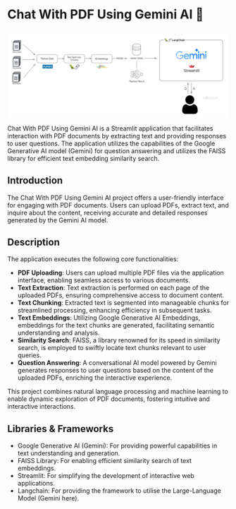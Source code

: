 # Chat With PDF Using Gemini AI 🤖

![Chat With PDF Using Gemini](workflow.png)

Chat With PDF Using Gemini AI is a Streamlit application that facilitates interaction with PDF documents by extracting text and providing responses to user questions. The application utilizes the capabilities of the Google Generative AI model (Gemini) for question answering and utilizes the FAISS library for efficient text embedding similarity search.

## Introduction

The Chat With PDF Using Gemini AI project offers a user-friendly interface for engaging with PDF documents. Users can upload PDFs, extract text, and inquire about the content, receiving accurate and detailed responses generated by the Gemini AI model.

## Description

The application executes the following core functionalities:

- **PDF Uploading**: Users can upload multiple PDF files via the application interface, enabling seamless access to various documents.
- **Text Extraction**: Text extraction is performed on each page of the uploaded PDFs, ensuring comprehensive access to document content.
- **Text Chunking**: Extracted text is segmented into manageable chunks for streamlined processing, enhancing efficiency in subsequent tasks.
- **Text Embeddings**: Utilizing Google Generative AI Embeddings, embeddings for the text chunks are generated, facilitating semantic understanding and analysis.
- **Similarity Search**: FAISS, a library renowned for its speed in similarity search, is employed to swiftly locate text chunks relevant to user queries.
- **Question Answering**: A conversational AI model powered by Gemini generates responses to user questions based on the content of the uploaded PDFs, enriching the interactive experience.

This project combines natural language processing and machine learning to enable dynamic exploration of PDF documents, fostering intuitive and interactive interactions.

## Libraries & Frameworks

- Google Generative AI (Gemini): For providing powerful capabilities in text understanding and generation.
- FAISS Library: For enabling efficient similarity search of text embeddings.
- Streamlit: For simplifying the development of interactive web applications.
- Langchain: For providing the framework to utilise the Large-Language Model (Gemini here).
